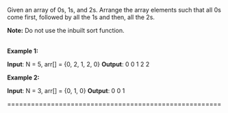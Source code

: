 Given an array of 0s, 1s, and 2s. Arrange the array elements such that all 0s come first, followed by all the 1s and then, all the 2s.

**Note:** Do not use the inbuilt sort function.  
 

**Example 1:**

**Input**: N = 5, arr[] = {0, 2, 1, 2, 0}
**Output**: 0 0 1 2 2

**Example 2:**

**Input**: N = 3, arr[] = {0, 1, 0}
**Output**: 0 0 1

======================================================

